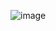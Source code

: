 ![image](https://user-images.githubusercontent.com/113089483/213180209-68f5f461-a264-4a8b-b789-3ef62ba9ab43.png)

